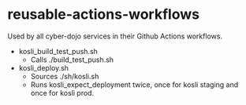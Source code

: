 # reusable-actions-workflows

Used by all cyber-dojo services in their Github Actions workflows.
- kosli_build_test_push.sh
  - Calls ./build_test_push.sh 
- kosli_deploy.sh
  - Sources ./sh/kosli.sh 
  - Runs kosli_expect_deployment twice, once for kosli staging and once for kosli prod.
